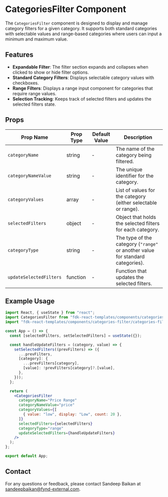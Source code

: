 # CategoriesFilter Component

The `CategoriesFilter` component is designed to display and manage category filters for a given category. It supports both standard categories with selectable values and range-based categories where users can input a minimum and maximum value.

## Features
- **Expandable Filter**: The filter section expands and collapses when clicked to show or hide filter options.
- **Standard Category Filters**: Displays selectable category values with checkboxes.
- **Range Filters**: Displays a range input component for categories that require range values.
- **Selection Tracking**: Keeps track of selected filters and updates the selected filters state.

## Props

| Prop Name               | Prop Type  | Default Value | Description                                                                                      |
|-------------------------|------------|---------------|--------------------------------------------------------------------------------------------------|
| `categoryName`           | string     | -             | The name of the category being filtered.                                                         |
| `categoryNameValue`      | string     | -             | The unique identifier for the category.                                                          |
| `categoryValues`         | array      | -             | List of values for the category (either selectable or range).                                    |
| `selectedFilters`        | object     | -             | Object that holds the selected filters for each category.                                         |
| `categoryType`           | string     | -             | The type of the category (`"range"` or another value for standard categories).                  |
| `updateSelectedFilters`  | function   | -             | Function that updates the selected filters.                                                      |

## Example Usage
```jsx
import React, { useState } from "react";
import CategoriesFilter from "fdk-react-templates/components/categories-filter/categories-filter";
import "fdk-react-templates/components/categories-filter/categories-filter.css";

const App = () => {
  const [selectedFilters, setSelectedFilters] = useState({});

  const handleUpdateFilters = (category, value) => {
    setSelectedFilters((prevFilters) => ({
      ...prevFilters,
      [category]: {
        ...prevFilters[category],
        [value]: !prevFilters[category]?.[value],
      },
    }));
  };

  return (
    <CategoriesFilter
      categoryName="Price Range"
      categoryNameValue="price"
      categoryValues={[
        { value: "low", display: "Low", count: 20 },
      ]}
      selectedFilters={selectedFilters}
      categoryType="range"
      updateSelectedFilters={handleUpdateFilters}
    />
  );
};

export default App;

```

## Contact

For any questions or feedback, please contact Sandeep Baikan at [sandeepbaikan@fynd-external.com](mailto:sandeepbaikan@fynd-external.com).
